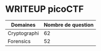 # WRITEUP picoCTF
|Domaines | Nombre de question |
|---------|--------------------|
|Cryptographi | 62             |
|Forensics    | 52             |
